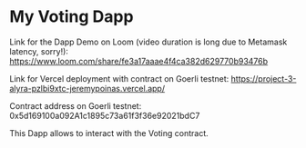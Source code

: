 # My Voting Dapp

Link for the Dapp Demo on Loom (video duration is long due to Metamask latency, sorry!): https://www.loom.com/share/fe3a17aaae4f4ca382d629770b93476b

Link for Vercel deployment with contract on Goerli testnet: https://project-3-alyra-pzlbi9xtc-jeremypoinas.vercel.app/

Contract address on Goerli testnet: 0x5d169100a092A1c1895c73a61f3f36e92021bdC7

This Dapp allows to interact with the Voting contract.
